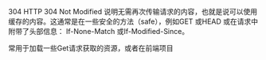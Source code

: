 <!-- 网络 -->
304
HTTP 304 Not Modified 说明无需再次传输请求的内容，也就是说可以使用缓存的内容。这通常是在一些安全的方法（safe），例如GET 或HEAD 或在请求中附带了头部信息： If-None-Match 或If-Modified-Since。

常用于加载一些Get请求获取的资源，或者在前端项目
